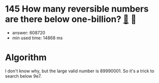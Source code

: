 145 How many reversible numbers are there below one-billion? [:link:](http://projecteuler.net/problem=145)  :thought_balloon:
========================

- answer: 608720 
- min used time: 14868 ms

Algorithm
=========

I don't know why, but the large valid number is 89990001. So it's a trick to search below 9e7.
